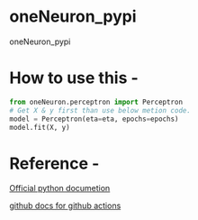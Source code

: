 # oneNeuron_pypi
oneNeuron_pypi

# How to use this -
```python 
from oneNeuron.perceptron import Perceptron
# Get X & y first than use below metion code.
model = Perceptron(eta=eta, epochs=epochs)
model.fit(X, y)
```

# Reference -
[Official python documetion](https://packaging.python.org/tutorials/packaging-projects/)

[github docs for github actions](https://docs.github.com/en/actions/automating-builds-and-tests/building-and-testing-python#publishing-to-package-registries)
